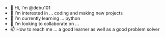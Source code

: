 - 👋 Hi, I’m @debu101
- 👀 I’m interested in ... coding and making new projects
- 🌱 I’m currently learning ... python
- 💞️ I’m looking to collaborate on ...
- 📫 How to reach me ... a good learner as well as a good problem solver

<!---
debu101/debu101 is a ✨ special ✨ repository because its `README.md` (this file) appears on your GitHub profile.
You can click the Preview link to take a look at your changes.
--->
